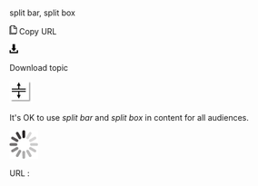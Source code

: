 # 

split bar, split box

![Copy URL](media/split-bar-split-box/Copy.png)
Copy URL

![Download](media/split-bar-split-box/Download.png)

Download topic

![](media/split-bar-split-box/1404636417.png)

It's OK to use *split bar* and *split box* in content for all audiences.

![In progress](media/split-bar-split-box/activity-large.gif)

URL :
